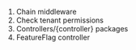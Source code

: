 1. Chain middleware
2. Check tenant permissions
3. Controllers/{controller} packages
4. FeatureFlag controller
